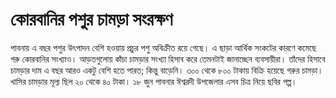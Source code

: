 # কোরবানির পশুর চামড়া সংরক্ষণ

পাবনায় এ বছর পশুর উৎপাদন বেশি হওয়ায় প্রচুর পশু অবিক্রীত রয়ে গেছে। এ ছাড়া আর্থিক সংকটের কারণে কমেছে গরু কোরবানির সংখ্যাও। আড়তগুলোয় কাঁচা চামড়ার সংখ্যা হিসাব করে তেমনটাই জানাচ্ছেন ব্যবসায়ীরা। তাঁদের হিসাবে চামড়ার দাম এ বছর আরও একটু বেশি হতে পারত; কিন্তু বাড়েনি। ৩০০ থেকে ৮০০ টাকায় বিক্রি হয়েছে গরুর চামড়া। খাসির চামড়ার মূল্য ছিল ২০ থেকে ৪০ টাকা। ১৮ জুন পাবনার ঈশ্বরদী উপজেলার এসব চিত্র নিয়ে ছবির গল্প।
